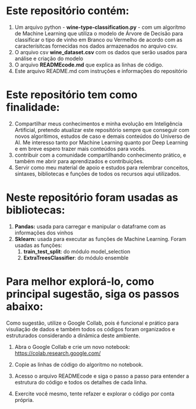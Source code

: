 # Este repositório contém: 



1. Um arquivo python - **wine-type-classification.py** - com um algorítmo de Machine Learning que utiliza o modelo de Árvore de Decisão para classificar o tipo de vinho em Branco ou Vermelho de acordo com as caracterísitcas fornecidas nos dados armazenados no arquivo csv. 
2. O arquivo csv **wine_dataset.csv** com os dados que serão usados para análise e criação do modelo
3. O arquivo **READMEcode.md** que explica as linhas de código.
4. Este arquivo README.md com instruções e informações do repositório




#  Este repositório tem como finalidade:



2. Compartilhar meus conhecimentos e minha evolução em Inteligência Artificial, pretendo atualizar este repositório sempre que conseguir com novos algorítimos, estudos de caso e demais conteúdos do Universo de AI. Me interesso tanto por Machine Learning quanto por Deep Learning e em breve espero trazer mais conteúdos para vocês.
3. contribuir com a comunidade compartilhando conhecimento prático, e também me abrir para aprendizados e contribuições.
3. Servir como meu material de apoio e estudos para relembrar conceitos, sintaxes, bibliotecas e funções de todos os recursos aqui utilizados.



# Neste repositório foram usadas as bibliotecas:



1. **Pandas:** usada para carregar e manipular o dataframe com as informações dos vinhos
2. **Sklearn:** usada para executar as funções de Machine Learning. Foram usadas as funções:
   1.  **train_test_split**: do módulo model_selection
   2. **ExtraTreesClassifier**: do módulo ensemble





# Para melhor explorá-lo, como principal sugestão, siga os passos abaixo:



Como sugestão, utilize o Google Collab, pois é funcional e prático para visuliação de dados e também todos os códigos foram organizados e estruturados considerando a dinâmica deste ambiente.


1. Abra o Google Collab e crie um novo notebook: https://colab.research.google.com/

2. Copie as linhas de código do algoritmo no notebook. 

3. Acesso o arquivo READMEcode e siga o passo a passo para entender a estrutura do código e todos os detalhes de cada linha. 

4. Exercite você mesmo, tente refazer e explorar o código por conta própria. 

   
